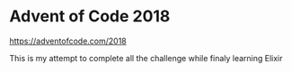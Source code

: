 # Advent of Code 2018

https://adventofcode.com/2018

This is my attempt to complete all the challenge while finaly learning Elixir